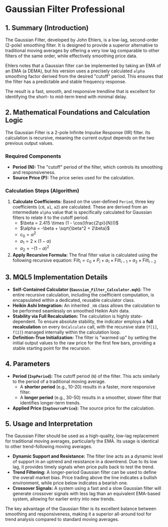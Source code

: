 # Gaussian Filter Professional

## 1. Summary (Introduction)

The Gaussian Filter, developed by John Ehlers, is a low-lag, second-order (2-pole) smoothing filter. It is designed to provide a superior alternative to traditional moving averages by offering a very low lag comparable to other filters of the same order, while effectively smoothing price data.

Ehlers notes that a Gaussian filter can be implemented by taking an EMA of an EMA (a DEMA), but his version uses a precisely calculated `alpha` smoothing factor derived from the desired "cutoff" period. This ensures that the filter has a predictable and stable frequency response.

The result is a fast, smooth, and responsive trendline that is excellent for identifying the short- to mid-term trend with minimal delay.

## 2. Mathematical Foundations and Calculation Logic

The Gaussian Filter is a 2-pole Infinite Impulse Response (IIR) filter. Its calculation is recursive, meaning the current output depends on the two previous output values.

### Required Components

* **Period (N):** The "cutoff" period of the filter, which controls its smoothing and responsiveness.
* **Source Price (P):** The price series used for the calculation.

### Calculation Steps (Algorithm)

1. **Calculate Coefficients:** Based on the user-defined `Period`, three key coefficients (`c0`, `a1`, `a2`) are calculated. These are derived from an intermediate `alpha` value that is specifically calculated for Gaussian filters to relate it to the cutoff period.
    * $\beta = 2.415 \times (1 - \cos(\frac{2\pi}{N}))$
    * $\alpha = -\beta + \sqrt{\beta^2 + 2\beta}$
    * $c_0 = \alpha^2$
    * $a_1 = 2 \times (1 - \alpha)$
    * $a_2 = -(1 - \alpha)^2$
2. **Apply Recursive Formula:** The final filter value is calculated using the following recursive equation:
    $\text{Filt}_i = c_0 \times P_i + a_1 \times \text{Filt}_{i-1} + a_2 \times \text{Filt}_{i-2}$

## 3. MQL5 Implementation Details

* **Self-Contained Calculator (`Gaussian_Filter_Calculator.mqh`):** The entire recursive calculation, including the coefficient computation, is encapsulated within a dedicated, reusable calculator class.
* **Heikin Ashi Integration:** An inherited `_HA` class allows the calculation to be performed seamlessly on smoothed Heikin Ashi data.
* **Stability via Full Recalculation:** The calculation is highly state-dependent. To ensure absolute stability, the indicator employs a **full recalculation** on every `OnCalculate` call, with the recursive state (`f[1]`, `f[2]`) managed internally within the calculation loop.
* **Definition-True Initialization:** The filter is "warmed up" by setting the initial output values to the raw price for the first few bars, providing a stable starting point for the recursion.

## 4. Parameters

* **Period (`InpPeriod`):** The cutoff period (`N`) of the filter. This acts similarly to the period of a traditional moving average.
  * A **shorter period** (e.g., 10-20) results in a faster, more responsive filter.
  * A **longer period** (e.g., 30-50) results in a smoother, slower filter that identifies longer-term trends.
* **Applied Price (`InpSourcePrice`):** The source price for the calculation.

## 5. Usage and Interpretation

The Gaussian Filter should be used as a high-quality, low-lag replacement for traditional moving averages, particularly the EMA. Its usage is identical to other trend-following moving averages.

* **Dynamic Support and Resistance:** The filter line acts as a dynamic level of support in an uptrend and resistance in a downtrend. Due to its low lag, it provides timely signals when price pulls back to test the trend.
* **Trend Filtering:** A longer-period Gaussian filter can be used to define the overall market bias. Price trading above the line indicates a bullish environment, while price below indicates a bearish one.
* **Crossover Signals:** A system using a fast and a slow Gaussian filter will generate crossover signals with less lag than an equivalent EMA-based system, allowing for earlier entry into new trends.

The key advantage of the Gaussian filter is its excellent balance between smoothing and responsiveness, making it a superior all-around tool for trend analysis compared to standard moving averages.

